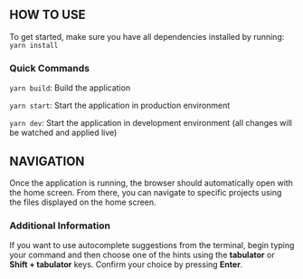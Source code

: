 ## HOW TO USE

To get started, make sure you have all dependencies installed by running: `yarn install`

### Quick Commands

`yarn build`: Build the application

`yarn start`: Start the application in production environment

`yarn dev`: Start the application in development environment (all changes will be watched and applied live)

## NAVIGATION

Once the application is running, the browser should automatically open with the home screen. From there, you can navigate to specific projects using the files displayed on the home screen.

### Additional Information

If you want to use autocomplete suggestions from the terminal, begin typing your command and then choose one of the hints using the <b>tabulator</b> or <b>Shift + tabulator</b> keys. Confirm your choice by pressing <b>Enter</b>.
